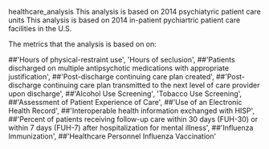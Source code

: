  healthcare_analysis
 This analysis is based on 2014 psychiatyric patient care units
 This analysis is based on 2014 in-patient pychiartric patient care facilities in the U.S.

The metrics that the analysis is based on on:

##'Hours of physical-restraint use', 'Hours of seclusion',
##'Patients discharged on multiple antipsychotic medications with appropriate justification',
##'Post-discharge continuing care plan created',
##'Post-discharge continuing care plan transmitted to the next level of care provider upon discharge',
##'Alcohol Use Screening', 'Tobacco Use Screening',
##'Assessment of Patient Experience of Care',
##'Use of an Electronic Health Record',
##'Interoperable health information exchanged with HISP',
##'Percent of patients receiving follow-up care within 30 days (FUH-30) or within 7 days (FUH-7) after hospitalization for mental illness',
##'Influenza Immunization',
##'Healthcare Personnel Influenza Vaccination'
